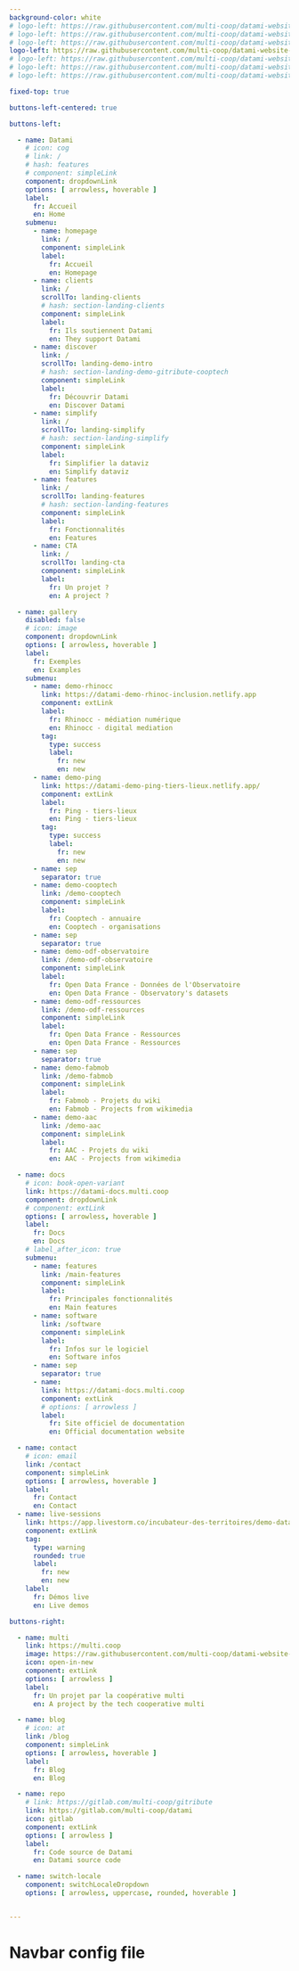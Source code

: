 ```yaml
---
background-color: white
# logo-left: https://raw.githubusercontent.com/multi-coop/datami-website-content/main/images/logo_GITRIBUTE.png
# logo-left: https://raw.githubusercontent.com/multi-coop/datami-website-content/main/images/logos/logo-DATAMI-rect-colors-01.png
# logo-left: https://raw.githubusercontent.com/multi-coop/datami-website-content/main/images/logos/logo-DATAMI-rect-colors-02.png
logo-left: https://raw.githubusercontent.com/multi-coop/datami-website-content/main/images/logos/logo-DATAMI-rect-colors-03.png
# logo-left: https://raw.githubusercontent.com/multi-coop/datami-website-content/main/images/logos/logo-DATAMI-square-colors-02.png
# logo-left: https://raw.githubusercontent.com/multi-coop/datami-website-content/main/images/logos/logo-DATAMI-square-colors-03.png
# logo-left: https://raw.githubusercontent.com/multi-coop/datami-website-content/main/images/logos/logo-DATAMI-square-colors-04.png

fixed-top: true

buttons-left-centered: true

buttons-left:

  - name: Datami 
    # icon: cog
    # link: /
    # hash: features
    # component: simpleLink
    component: dropdownLink
    options: [ arrowless, hoverable ]
    label: 
      fr: Accueil
      en: Home
    submenu:
      - name: homepage
        link: /
        component: simpleLink
        label: 
          fr: Accueil
          en: Homepage
      - name: clients
        link: /
        scrollTo: landing-clients
        # hash: section-landing-clients
        component: simpleLink
        label: 
          fr: Ils soutiennent Datami
          en: They support Datami
      - name: discover
        link: /
        scrollTo: landing-demo-intro
        # hash: section-landing-demo-gitribute-cooptech
        component: simpleLink
        label: 
          fr: Découvrir Datami
          en: Discover Datami
      - name: simplify
        link: /
        scrollTo: landing-simplify
        # hash: section-landing-simplify
        component: simpleLink
        label: 
          fr: Simplifier la dataviz
          en: Simplify dataviz
      - name: features
        link: /
        scrollTo: landing-features
        # hash: section-landing-features
        component: simpleLink
        label: 
          fr: Fonctionnalités
          en: Features
      - name: CTA
        link: /
        scrollTo: landing-cta
        component: simpleLink
        label: 
          fr: Un projet ?
          en: A project ?

  - name: gallery
    disabled: false
    # icon: image
    component: dropdownLink
    options: [ arrowless, hoverable ]
    label: 
      fr: Exemples
      en: Examples
    submenu:
      - name: demo-rhinocc
        link: https://datami-demo-rhinoc-inclusion.netlify.app
        component: extLink
        label:
          fr: Rhinocc - médiation numérique
          en: Rhinocc - digital mediation
        tag:
          type: success
          label: 
            fr: new
            en: new
      - name: demo-ping
        link: https://datami-demo-ping-tiers-lieux.netlify.app/
        component: extLink
        label:
          fr: Ping - tiers-lieux
          en: Ping - tiers-lieux
        tag:
          type: success
          label: 
            fr: new
            en: new
      - name: sep
        separator: true
      - name: demo-cooptech
        link: /demo-cooptech
        component: simpleLink
        label: 
          fr: Cooptech - annuaire
          en: Cooptech - organisations
      - name: sep
        separator: true
      - name: demo-odf-observatoire
        link: /demo-odf-observatoire
        component: simpleLink
        label: 
          fr: Open Data France - Données de l'Observatoire
          en: Open Data France - Observatory's datasets
      - name: demo-odf-ressources
        link: /demo-odf-ressources
        component: simpleLink
        label: 
          fr: Open Data France - Ressources
          en: Open Data France - Ressources
      - name: sep
        separator: true
      - name: demo-fabmob
        link: /demo-fabmob
        component: simpleLink
        label: 
          fr: Fabmob - Projets du wiki
          en: Fabmob - Projects from wikimedia
      - name: demo-aac
        link: /demo-aac
        component: simpleLink
        label: 
          fr: AAC - Projets du wiki
          en: AAC - Projects from wikimedia

  - name: docs 
    # icon: book-open-variant
    link: https://datami-docs.multi.coop
    component: dropdownLink
    # component: extLink
    options: [ arrowless, hoverable ]
    label: 
      fr: Docs
      en: Docs
    # label_after_icon: true
    submenu:
      - name: features
        link: /main-features
        component: simpleLink
        label: 
          fr: Principales fonctionnalités
          en: Main features
      - name: software
        link: /software
        component: simpleLink
        label: 
          fr: Infos sur le logiciel
          en: Software infos
      - name: sep
        separator: true
      - name:
        link: https://datami-docs.multi.coop
        component: extLink
        # options: [ arrowless ]
        label:
          fr: Site officiel de documentation
          en: Official documentation website

  - name: contact 
    # icon: email
    link: /contact
    component: simpleLink
    options: [ arrowless, hoverable ]
    label: 
      fr: Contact
      en: Contact
  - name: live-sessions
    link: https://app.livestorm.co/incubateur-des-territoires/demo-datami
    component: extLink
    tag:
      type: warning
      rounded: true
      label: 
        fr: new
        en: new
    label:
      fr: Démos live
      en: Live demos

buttons-right: 

  - name: multi
    link: https://multi.coop
    image: https://raw.githubusercontent.com/multi-coop/datami-website-content/main/images/logos/logo-multi-003.png
    icon: open-in-new
    component: extLink
    options: [ arrowless ]
    label: 
      fr: Un projet par la coopérative multi
      en: A project by the tech cooperative multi

  - name: blog 
    # icon: at
    link: /blog
    component: simpleLink
    options: [ arrowless, hoverable ]
    label: 
      fr: Blog
      en: Blog

  - name: repo 
    # link: https://gitlab.com/multi-coop/gitribute
    link: https://gitlab.com/multi-coop/datami
    icon: gitlab
    component: extLink
    options: [ arrowless ]
    label: 
      fr: Code source de Datami
      en: Datami source code

  - name: switch-locale
    component: switchLocaleDropdown
    options: [ arrowless, uppercase, rounded, hoverable ]


--- 
```


# Navbar config file
